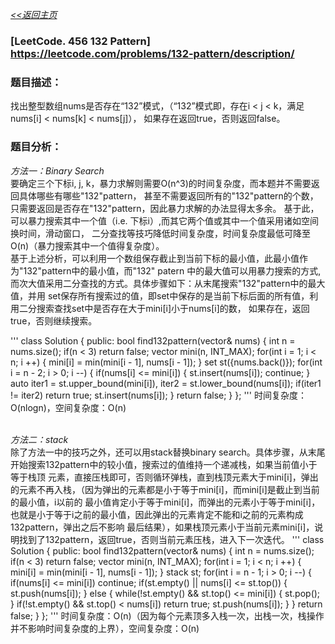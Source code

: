 [*<<返回主页*](../index.md)
### [LeetCode. 456 132 Pattern] https://leetcode.com/problems/132-pattern/description/

### 题目描述：
找出整型数组nums是否存在“132”模式，（“132”模式即，存在i < j < k，满足nums[i] < nums[k] < nums[j]），
如果存在返回true，否则返回false。</br>

### 题目分析：

_方法一：Binary Search_</br>
要确定三个下标i, j, k，暴力求解则需要O(n^3)的时间复杂度，而本题并不需要返回具体哪些有哪些"132"pattern，
甚至不需要返回所有的"132"pattern的个数，只需要返回是否存在"132"pattern，因此暴力求解的办法显得太多余。
基于此，可以暴力搜索其中一个值（i.e. 下标i）,而其它两个值或其中一个值采用诸如空间换时间，滑动窗口，
二分查找等技巧降低时间复杂度，时间复杂度最低可降至O(n)（暴力搜索其中一个值得复杂度）。</br>
基于上述分析，可以利用一个数组保存截止到当前下标的最小值，此最小值作为"132"pattern中的最小值，而"132" patern
中的最大值可以用暴力搜索的方式,而次大值采用二分查找的方式。具体步骤如下：从末尾搜索"132"pattern中的最大值，并用
set保存所有搜索过的值，即set中保存的是当前下标后面的所有值，利用二分搜索查找set中是否存在大于mini\[i\]小于nums\[i\]的数，
如果存在，返回true，否则继续搜索。

'''
class Solution {
public:
    bool find132pattern(vector<int>& nums) {
        int n = nums.size();
        if(n < 3) return false;
        vector<int> mini(n, INT_MAX);
        for(int i = 1; i < n; i ++) {
            mini[i] = min(mini[i - 1], nums[i - 1]);
        }
        set<int> st({nums.back()});
        for(int i = n - 2; i > 0; i --) {
            if(nums[i] <= mini[i]) {
                st.insert(nums[i]);
                continue;
            }
            auto iter1 = st.upper_bound(mini[i]), iter2 = st.lower_bound(nums[i]);
            if(iter1 != iter2) return true;
            st.insert(nums[i]);
        }
        return false;
    }
};
'''
时间复杂度：O(nlogn)，空间复杂度：O(n)</br></br>

_方法二：stack_</br>
除了方法一中的技巧之外，还可以用stack替换binary search。具体步骤，从末尾开始搜索132pattern中的较小值，搜索过的值维持一个递减栈，如果当前值小于等于栈顶
元素，直接压栈即可，否则循环弹栈，直到栈顶元素大于mini[i]，弹出的元素不再入栈，（因为弹出的元素都是小于等于mini[i]，而mini[i]是截止到当前的最小值，i以前的
最小值肯定小于等于mini[i]，而弹出的元素小于等于mini[i]，也就是小于等于i之前的最小值，因此弹出的元素肯定不能和i之前的元素构成132pattern，弹出之后不影响
最后结果），如果栈顶元素小于当前元素mini[i]，说明找到了132pattern，返回true，否则当前元素压栈，进入下一次迭代。
'''
class Solution {
public:
    bool find132pattern(vector<int>& nums) {
        int n = nums.size();
        if(n < 3) return false;
        vector<int> mini(n, INT_MAX);
        for(int i = 1; i < n; i ++) {
            mini[i] = min(mini[i - 1], nums[i - 1]);
        }
        stack<int> st;
        for(int i = n - 1; i > 0; i --) {
            if(nums[i] <= mini[i]) continue;
            if(st.empty() || nums[i] <= st.top()) {
                st.push(nums[i]);
            } else {
                while(!st.empty() && st.top() <= mini[i]) {
                    st.pop();
                }
                if(!st.empty() && st.top() < nums[i]) return true;
                st.push(nums[i]);
            }
        }
        return false;
    }
};
'''
时间复杂度：O(n)（因为每个元素顶多入栈一次，出栈一次，栈操作并不影响时间复杂度的上界），空间复杂度：O(n)

